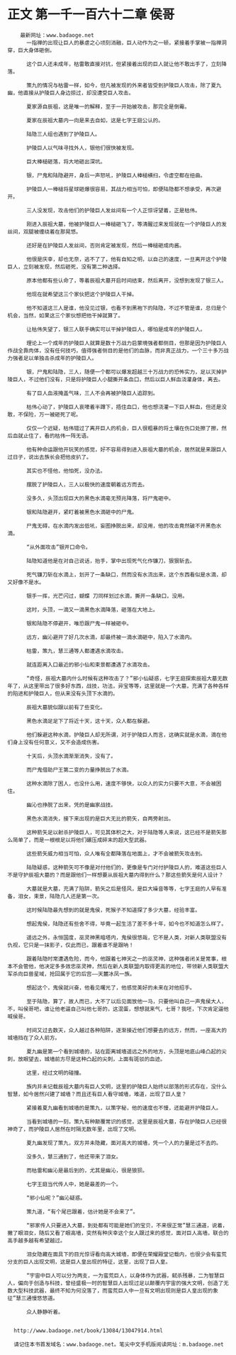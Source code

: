 # 正文 第一千一百六十二章 侯哥
        最新网址：www.badaoge.net
          一指禅的出现让巨人的暴虐之心顷刻消融，巨人动作为之一顿，紧接着手掌被一指禅洞穿，巨大身体砸倒。
      
          这个巨人还未成年，枯雷敢直接对抗，但紧接着出现的巨人就让他不敢出手了，立刻降落。
      
          策九的情况与枯雷一样，如今，但凡被发现的外来者皆受到护陵巨人攻击，除了夏九幽，他直接从护陵巨人身边掠过，却没遭受巨人攻击。
      
          夏家源自辰祖，这是唯一的解释，至于一开始被攻击，那完全是倒霉。
      
          夏家在辰祖大墓内一向是来去自如，这是七字王庭公认的。
      
          陆隐三人组也遇到了护陵巨人。
      
          护陵巨人以气味寻找外人，银他们很快被发现。
      
          巨大棒槌砸落，将大地砸出深坑。
      
          银，尸鬼和陆隐避开，身后一声怒吼，护陵巨人棒槌横扫，令虚空都在扭曲。
      
          护陵巨人一棒槌将星球砸爆很容易，其战力相当可怕，即便陆隐都不想承受，再次避开。
      
          三人没发现，攻击他们的护陵巨人发丝间有一个人正惊讶望着，正是枯伟。
      
          刚进入辰祖大墓，他被护陵巨人一棒槌砸飞了，等清醒过来发现就在一个护陵巨人的发丝间，双腿被缠绕着在那晃悠。
      
          还好是在护陵巨人发丝间，否则肯定被发现，然后一棒槌砸成肉酱。
      
          他很是庆幸，却也无奈，逃不了了，他有自知之明，以自己的速度，一旦离开这个护陵巨人，立刻被发现，然后砸死，没有第二种选择。
      
          原本他都有些认命了，等着辰祖大墓开启时间结束，然后离开，没想到发现了银三人。
      
          他现在就希望这三个家伙把这个护陵巨人干掉。
      
          他不知道这三人是谁，他没见过银，也看不到黑袍下的陆隐，不过不管是谁，总归是个机会，当然，如果这三个家伙想把他干掉就算了。
      
          让枯伟失望了，银三人联手确实可以干掉护陵巨人，哪怕是成年的护陵巨人。
      
          理论上一个成年的护陵巨人就算是数十万战力启蒙境强者都侧目，但那是因为护陵巨人作战全靠肉体，没有任何技巧，值得强者侧目的是他们的血脉，而非真正战力，一个三十多万战力强者足以单独击杀成年的护陵巨人。
      
          银，尸鬼和陆隐，三人，随便一个都可以爆发超越三十万战力的恐怖实力，足以灭掉护陵巨人，不过他们没有，只是将护陵巨人小腿撕开条血口，然后以巨人鲜血浇灌身体，离去。
      
          有了巨人血液掩盖气味，三人不会再被护陵巨人追踪到。
      
          枯伟心动了，护陵巨人哀嚎着半蹲下，捂住血口，他也想浇灌一下巨人鲜血，但还是没敢，不保险，万一被砸死了呢。
      
          仅仅一个迟疑，枯伟错过了离开巨人的机会，巨人很粗暴的将土壤在伤口处擦了擦，然后血就止住了，看的枯伟一阵无语。
      
          他有种命运跟他开玩笑的感觉，好不容易得到进入辰祖大墓的机会，居然就是来跟巨人过日子，说出去族长会把他皮扒了。
      
          其实也不怪他，他怕死，没办法。
      
          摆脱了护陵巨人，三人以极快的速度朝着远方而去。
      
          没多久，头顶出现巨大的黑色水滴毫无预兆降落，将尸鬼砸中。
      
          银和陆隐避开，紧盯着被黑色水滴砸中的尸鬼。
      
          尸鬼无碍，在水滴内发出低吼，妄图挣脱出来，却没用，他的攻击竟然破不开黑色水滴。
      
          “从外面攻击”银开口命令。
      
          陆隐知道他是在对自己说话，抬手，掌中出现死气化作镰刀，狠狠斩去。
      
          死气镰刀斩在水滴上，划开了一条缺口，然而没有水流出来，这个东西看似是水滴，却又好像不是水。
      
          银手一挥，光芒闪过，蝴蝶 刀同样划过水滴，撕开一条缺口，没用。
      
          这时，头顶，一滴又一滴黑色水滴降落，砸落在大地上。
      
          银和陆隐不停避开，唯恐跟尸鬼一样被砸中。
      
          远方，幽沁避开了好几次水滴，却最终被一滴水滴砸中，陷入了水滴内。
      
          枯雷，策九，慧三通等人都遭遇水滴攻击。
      
          就连距离入口最近的邪小仙和束景都遭遇了水滴攻击。
      
          “奇怪，辰祖大墓内什么时候有这种攻击了？”邪小仙疑惑，七字王庭探索辰祖大墓无数年了，从这里带出了很多好东西，战技，功法，异宝等等，这里就是一个大墓，充满了各种各样的陷进和护陵巨人，但从来没有头顶下水滴的。
      
          辰祖大墓貌似跟以前有了些变化。
      
          黑色水滴足足下了将近十天，这十天，众人都在躲避。
      
          他们躲避这种水滴，护陵巨人却无所谓，对于护陵巨人而言，这确实就是水滴，滴在他们身上没有任何意义，又不会造成伤害。
      
          十天后，头顶水滴渐渐消失，没有了。
      
          而尸鬼借助尸王第二变的力量挣脱出了水滴。
      
          这种水滴除了困人，也没什么用，速度不够快，以众人的实力只要不大意，不会被困住。
      
          幽沁也挣脱了出来，凭的是幽家战技。
      
          黑色水滴消失，接下来出现的是巨大无比的箭矢，自两旁射出。
      
          这种箭矢足以射杀护陵巨人，可见其体积之大，对于陆隐等人来说，这已经不是箭矢那么简单了，而是一根根足以将他们碾压成碎末的超大型武器。
      
          这些箭矢威力相当可怕，众人唯有全都降落在地面上，才不会被箭矢攻击到。
      
          陆隐疑惑，这种箭矢可不像是对付他们的，更像是专门对付护陵巨人的，难道这些巨人不是守护辰祖大墓的？而是跟他们一样想要从辰祖大墓内得到什么？那这些箭矢是何人设计？
      
          大墓就是大墓，充满了陷阱，箭矢之后是怪风，是巨大噪音等等，七字王庭的人早有准备，泪女，束景，陆隐几人还是第一次。
      
          这时候陆隐最先想到的就是鬼侯，死猴子不知道探了多少大墓，经验丰富。
      
          想起鬼侯，陆隐还有些舍不得，毕竟一起生活了差不多十年，如今也不知道怎么样了。
      
          遥远之外，永恒国度，巫灵神黑暗塔内，鬼侯很悠哉，它不是人类，对新人类联盟没有仇视，它只是一抹影子，仅此而已，跟着谁不是跟呐！
      
          跟着陆隐时常遭遇危险，而今，他跟着七神天之一的巫灵神，这种强者闭关是常事，根本不会管他，他决定多多效忠巫灵神，然后在新人类联盟内取得更高的地位，带领新人类联盟大军杀向巨兽星域，抢回属于它的后宫——天麓冰凤一族。
      
          想起这个，鬼侯就兴奋，他看见曙光了，他感觉美好的未来在对他招手。
      
          至于陆隐，算了，故人而已，大不了以后见面放他一马，只要他叫自己一声鬼侯大人，不，叫侯哥吧，谁让他老逼自己叫他七哥的，这混蛋，想想就来气，七哥？我呸，下次肯定逼他喊侯哥。
      
          时间又过去数天，众人越过各种陷阱，逐渐接近他们想要去的远方，然而，一座高大的城墙挡在了众人前方。
      
          夏九幽是第一个看到城墙的，站在距离城墙遥远之外的地方，头顶是地底山峰凸起的尖刺，放眼望去，城墙前方尽是这种凸起的尖刺，上面有斑驳的血迹。
      
          这里，经过文明的碰撞。
      
          族内并未记载辰祖大墓内有巨人文明，这里的护陵巨人始终以部落的形式存在，没什么智慧，如今居然兴建了城墙？而且还有巨人看守城墙，难道，出现了巨人皇？
      
          紧接着夏九幽看到城墙的是策九，以策字秘，他的速度也不慢，还能避开护陵巨人。
      
          当看到城墙的一刻，策九有种颠覆常识的感觉，这里是辰祖大墓，存在护陵巨人已经很神奇了，而护陵巨人居然在时隔无数年里，出现了文明。
      
          夏九幽发现了策九，双方并未隐藏，面对高大的城墙，凭一个人的力量是过不去的。
      
          没多久，慧三通到了，他还带来了泪女。
      
          而枯雷和幽沁是最后到的，尤其是幽沁，很是狼狈。
      
          七字王庭当代传人中，她是最差的一个。
      
          “邪小仙呢？”幽沁疑惑。
      
          策九道，“有个尾巴跟着，估计她是不会来了”。
      
          “邪家传人只要进入大墓，到处都有可能是她们的宝贝，不来很正常”慧三通道，说着，撇了眼泪女，随后又看了眼高墙，突然有种庆幸这个女人跟过来的感觉，面对巨人高墙，联合的高手越多越有希望越过。
      
          泪女隐藏在面具下的目光惊讶看向高大城墙，即便在荣耀殿堂记载内，也很少会有蛮荒分支的巨人出现文明，这是巨人皇出现的特征，这里，出现了巨人皇。
      
          “宇宙中巨人可以分为两支，一为蛮荒巨人，以身体作为武器，弑杀残暴，二为智慧巨人，偏向于创造与科技，曾经盛极一时的智慧巨人出现过足以颠覆内宇宙的强大文明，创造了无数大型科技武器，最终不知为何没落了，而蛮荒巨人中一旦有文明出现则是巨人皇出现的象征”慧三通慢悠悠道。
      
          众人静静听着。
      
      
      http://www.badaoge.net/book/13084/13047914.html
      
      请记住本书首发域名：www.badaoge.net。笔尖中文手机版阅读网址：m.badaoge.net